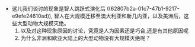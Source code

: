 - 这儿我们谈讨的现象是智人跳跃式演化后 ((62807b2a-01c7-47b1-9217-e9efe24610ad)),
  智人在大规模迁移至澳大利亚和新几内亚，以及美洲后，这些大型动物大规模灭绝。
  1. 以及对这种现象原因的讨论，究竟是人为因素还是巧合,还是有其他原因呢
  2. 为什么非洲和欧亚大陆上的大型动物没有大规模灭绝呢？